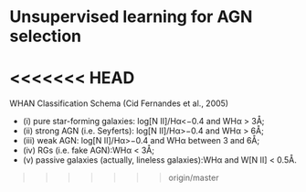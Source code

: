 # Unsupervised learning for AGN selection
<<<<<<< HEAD
=======

  WHAN Classification Schema (Cid Fernandes et al., 2005)
  
   - (i) pure star-forming galaxies: log[N II]/Hα<−0.4 and WHα > 3Å; 
   - (ii) strong AGN (i.e. Seyferts): log[N II]/Hα>−0.4 and WHα > 6Å; 
   - (iii) weak AGN: log[N II]/Hα>−0.4 and WHα between 3 and 6Å; 
   - (iv) RGs (i.e. fake AGN):WHα < 3Å;
   - (v) passive galaxies (actually, lineless galaxies):WHα and W[N II] < 0.5Å.
>>>>>>> origin/master
